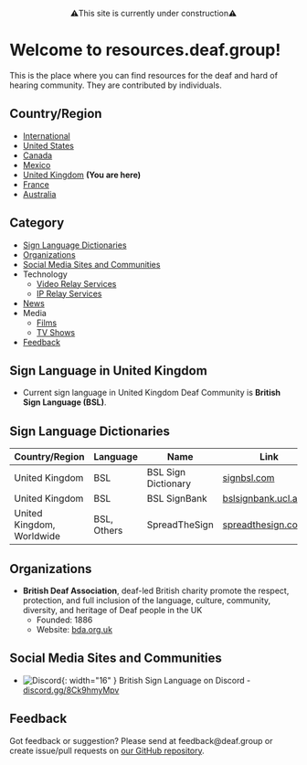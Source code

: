 <p style="text-align: center;">⚠️This site is currently under construction⚠️</p>

# Welcome to resources.deaf.group!
This is the place where you can find resources for the deaf and hard of hearing community. They are contributed by individuals.

## Country/Region

- [International]({{site.baseurl}}/)
- [United States]({{site.baseurl}}/unitedstates)
- [Canada]({{site.baseurl}}/canada)
- [Mexico]({{site.baseurl}}/mexico)
- [United Kingdom]({{site.baseurl}}/unitedkingdom) **(You are here)**
- [France]({{site.baseurl}}/france)
- [Australia]({{site.baseurl}}/australia)

## Category
- [Sign Language Dictionaries](#sign-language-dictionaries)
- [Organizations](#organizations)
- [Social Media Sites and Communities](#social-media-sites-and-communities)
- Technology
  - [Video Relay Services](#video-relay-services)
  - [IP Relay Services](#ip-relay-services)
- [News](#news)
- Media
  - [Films](#films)
  - [TV Shows](#tv-shows)
- [Feedback](#feedback)

## Sign Language in United Kingdom

- Current sign language in United Kingdom Deaf Community is **British Sign Language (BSL)**.

## Sign Language Dictionaries

| Country/Region | Language | Name | Link |
|-------|----|-------|-------|
| United Kingdom | BSL | BSL Sign Dictionary | [signbsl.com](https://www.signbsl.com/) |
| United Kingdom | BSL | BSL SignBank | [bslsignbank.ucl.ac.uk](https://bslsignbank.ucl.ac.uk/) |
| United Kingdom, Worldwide | BSL, Others | SpreadTheSign | [spreadthesign.com](https://www.spreadthesign.com/) |

## Organizations

- **British Deaf Association**, deaf-led British charity promote the respect, protection, and full inclusion of the language, culture, community, diversity, and heritage of Deaf people in the UK
  - Founded: 1886
  - Website: [bda.org.uk](https://bda.org.uk/)

## Social Media Sites and Communities

- ![Discord](https://discord.onl/wp-content/uploads/2018/07/favicon.png){: width="16" } British Sign Language on Discord - [discord.gg/8Ck9hmyMpv](https://discord.gg/8Ck9hmyMpv)

## Feedback
Got feedback or suggestion? Please send at <!-- fsdvwqs -->feed<!-- asdzxcwqe -->back<!-- zndoasdifg -->@<!-- dsafasdf  -->deaf.<!-- bncjdhsatuy -->group or create issue/pull requests on [our GitHub repository](https://github.com/BatteryDie/resources.deaf.group).